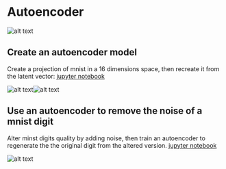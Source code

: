 # Autoencoder



![alt text](https://github.com/nakmuaycoder/Testing-on-minst-MNIST/blob/master/img/autoencoder.jpg)


## Create an autoencoder model

Create a projection of mnist in a 16 dimensions space, then recreate it from the latent vector:
[jupyter notebook](https://github.com/nakmuaycoder/Testing-on-minst-MNIST/blob/master/img/conv-autoencoder.ipynb)

![alt text](https://github.com/nakmuaycoder/Testing-on-minst-MNIST/blob/master/img/autoenc_generated1.png)![alt text](https://github.com/nakmuaycoder/Testing-on-minst-MNIST/blob/master/img/autoenc_generated2.png)

## Use an autoencoder to remove the noise of a mnist digit

Alter minst digits quality by adding noise, then train an autoencoder to regenerate the the original digit from the altered version.
[jupyter notebook](https://github.com/nakmuaycoder/Testing-on-minst-MNIST/blob/master/Keras/AutoEncoder/DenoisingAutoEncoder.ipynb)

![alt text](https://github.com/nakmuaycoder/Testing-on-minst-MNIST/blob/master/img/denoiser_generated1.png)
